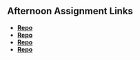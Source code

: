 ## Afternoon Assignment Links

* **[Repo](https://github.com/bluebear2015/<ASSIGNMENT_REPO>)**
* **[Repo](https://github.com/bluebear2015/<ASSIGNMENT_REPO>)**
* **[Repo](https://github.com/bluebear2015/<ASSIGNMENT_REPO>)**
* **[Repo](https://github.com/bluebear2015/<ASSIGNMENT_REPO>)**
